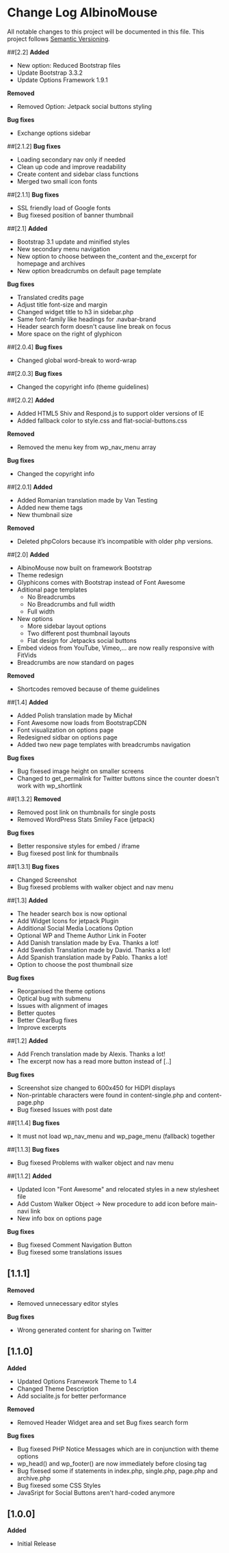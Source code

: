 # Change Log AlbinoMouse
All notable changes to this project will be documented in this file. This project follows [Semantic Versioning](http://semver.org/).

##[2.2]
**Added**
- New option: Reduced Bootstrap files
- Update Bootstrap 3.3.2
- Update Options Framework 1.9.1

**Removed**
- Removed Option: Jetpack social buttons styling

**Bug fixes**
- Exchange options sidebar

##[2.1.2]
**Bug fixes**
- Loading secondary nav only if needed
- Clean up code and improve readability
- Create content and sidebar class functions
- Merged two small icon fonts

##[2.1.1]
**Bug fixes**
- SSL friendly load of Google fonts
- Bug fixesed position of banner thumbnail

##[2.1]
**Added**
- Bootstrap 3.1 update and minified styles
- New secondary menu navigation
- New option to choose between the_content and the_excerpt for homepage and archives
- New option breadcrumbs on default page template

**Bug fixes**
- Translated credits page
- Adjust title font-size and margin
- Changed widget title to h3 in sidebar.php
- Same font-family like headings for .navbar-brand
- Header search form doesn't cause line break on focus
- More space on the right of glyphicon

##[2.0.4]
**Bug fixes**
- Changed global word-break to word-wrap

##[2.0.3]
**Bug fixes**
- Changed the copyright info (theme guidelines)

##[2.0.2]
**Added**
- Added HTML5 Shiv and Respond.js to support older versions of IE
- Added fallback color to style.css and flat-social-buttons.css

**Removed**
- Removed the menu key from wp_nav_menu array

**Bug fixes**
- Changed the copyright info

##[2.0.1]
**Added**
- Added Romanian translation made by Van Testing
- Added new theme tags
- New thumbnail size

**Removed**
- Deleted phpColors because it’s incompatible with older php versions.

##[2.0]
**Added**
- AlbinoMouse now built on framework Bootstrap
- Theme redesign
- Glyphicons comes with Bootstrap instead of Font Awesome
- Aditional page templates
	- No Breadcrumbs
	- No Breadcrumbs and full width
	- Full width
- New options
	- More sidebar layout options
	- Two different post thumbnail layouts
	- Flat design for Jetpacks social buttons
- Embed videos from YouTube, Vimeo,... are now really responsive with FitVids
- Breadcrumbs are now standard on pages

**Removed**
- Shortcodes removed because of theme guidelines

##[1.4]
**Added**
- Added Polish translation made by Michał
- Font Awesome now loads from BootstrapCDN
- Font visualization on options page
- Redesigned sidbar on options page
- Added two new page templates with breadcrumbs navigation

**Bug fixes**
- Bug fixesed image height on smaller screens
- Changed to get_permalink for Twitter buttons since the counter doesn't work with wp_shortlink

##[1.3.2]
**Removed**
- Removed post link on thumbnails for single posts
- Removed  WordPress Stats Smiley Face (jetpack)

**Bug fixes**
- Better responsive styles for embed / iframe
- Bug fixesed post link for thumbnails

##[1.3.1]
**Bug fixes**
- Changed Screenshot
- Bug fixesed problems with walker object and nav menu

##[1.3]
**Added**
- The header search box is now optional
- Add Widget Icons for jetpack Plugin
- Additional Social Media Locations Option
- Optional WP and Theme Author Link in Footer
- Add Danish translation made by Eva. Thanks a lot!
- Add Swedish Translation made by David. Thanks a lot!
- Add Spanish translation made by Pablo. Thanks a lot!
- Option to choose the post thumbnail size

**Bug fixes**
- Reorganised the theme options
- Optical bug with submenu
- Issues with alignment of images
- Better quotes
- Better ClearBug fixes
- Improve excerpts

##[1.2]
**Added**
- Add French translation made by Alexis. Thanks a lot!
- The excerpt now has a read more button instead of [..]

**Bug fixes**
- Screenshot size changed to 600x450 for HiDPI displays
- Non-printable characters were found in content-single.php and content-page.php 
- Bug fixesed Issues with post date

##[1.1.4]
**Bug fixes**
- It must not load wp_nav_menu and wp_page_menu (fallback) together

##[1.1.3]
**Bug fixes**
- Bug fixesed Problems with walker object and nav menu

##[1.1.2]
**Added**
- Updated Icon "Font Awesome" and relocated styles in a new stylesheet file
- Add Custom Walker Object -> New procedure to add icon before main-navi link
- New info box on options page

**Bug fixes**
- Bug fixesed Comment Navigation Button
- Bug fixesed some translations issues

## [1.1.1]
**Removed**
- Removed unnecessary editor styles

**Bug fixes**
- Wrong generated content for sharing on Twitter

## [1.1.0]
**Added**
- Updated Options Framework Theme to 1.4
- Changed Theme Description
- Add socialite.js for better performance

**Removed**
- Removed Header Widget area and set Bug fixes search form

**Bug fixes**
- Bug fixesed PHP Notice Messages which are in conjunction with theme options
- wp_head() and wp_footer() are now immediately before closing tag
- Bug fixesed some if statements in index.php, single.php, page.php and archive.php
- Bug fixesed some CSS Styles
- JavaSript for Social Buttons aren't hard-coded anymore

## [1.0.0]
**Added**
- Initial Release